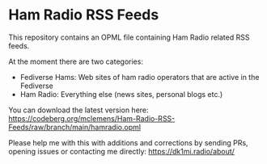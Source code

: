 # Ham Radio RSS Feeds

This repository contains an OPML file containing Ham Radio related RSS feeds.

At the moment there are two categories:

 * Fediverse Hams: Web sites of ham radio operators that are active in the Fediverse
 * Ham Radio: Everything else (news sites, personal blogs etc.)

You can download the latest version here: https://codeberg.org/mclemens/Ham-Radio-RSS-Feeds/raw/branch/main/hamradio.opml

Please help me with this with additions and corrections by sending PRs, opening issues or contacting me directly: https://dk1mi.radio/about/